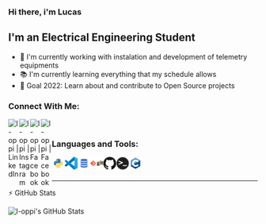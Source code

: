 ### Hi there, i'm Lucas

## I'm an Electrical Engineering Student

- 🔌 I'm currently working with instalation and development of telemetry equipments
- 📚 I'm currently learning everything that my schedule allows
- 🎯 Goal 2022: Learn about and contribute to Open Source projects

### Connect With Me:

[<img align="left" alt="l-oppi | LinkedIn" width="22px" src="https://cdn.jsdelivr.net/npm/simple-icons@v3/icons/linkedin.svg" />][linkedin]
[<img align="left" alt="l-oppi | Instagram" width="22px" src="https://cdn.jsdelivr.net/npm/simple-icons@v3/icons/instagram.svg" />][instagram]
[<img align="left" alt="l-oppi | Facebook" width="22px" src="https://cdn.jsdelivr.net/npm/simple-icons@v3/icons/facebook.svg" />][facebook]
[<img align="left" alt="l-oppi | Facebook" width="22px" src="https://cdn.jsdelivr.net/npm/simple-icons@v3/icons/discord.svg" />][discord]

<br />

### Languages and Tools:

[<img align="left" alt="Python" width="26px" src="https://raw.githubusercontent.com/github/explore/80688e429a7d4ef2fca1e82350fe8e3517d3494d/topics/python/python.png" />][python]
[<img align="left" alt="Visual Studio Code" width="26px" src="https://raw.githubusercontent.com/github/explore/80688e429a7d4ef2fca1e82350fe8e3517d3494d/topics/visual-studio-code/visual-studio-code.png" />][vscode]
[<img align="left" alt="SQL" width="26px" src="https://raw.githubusercontent.com/github/explore/80688e429a7d4ef2fca1e82350fe8e3517d3494d/topics/sql/sql.png" />][sql]
[<img align="left" alt="Git" width="26px" src="https://raw.githubusercontent.com/github/explore/80688e429a7d4ef2fca1e82350fe8e3517d3494d/topics/git/git.png" />][git]
[<img align="left" alt="GitHub" width="26px" src="https://raw.githubusercontent.com/github/explore/78df643247d429f6cc873026c0622819ad797942/topics/github/github.png" />][github]
[<img align="left" alt="Terminal" width="26px" src="https://raw.githubusercontent.com/github/explore/80688e429a7d4ef2fca1e82350fe8e3517d3494d/topics/terminal/terminal.png" />][terminal]
[<img align="left" alt="C" width="26px" src="https://raw.githubusercontent.com/github/explore/80688e429a7d4ef2fca1e82350fe8e3517d3494d/topics/c/c.png" />][c]

<br />
<br />

---
<!--
<details>
  <summary>⚡ Recent GitHub Activity</summary>
  
START_SECTION:activity
1. 🗣 Commented on [#2](https://github.com/codeSTACKr/portfolio-sass/issues/2) in [codeSTACKr/portfolio-sass](https://github.com/codeSTACKr/portfolio-sass)
2. ❗️ Closed issue [#2](https://github.com/codeSTACKr/portfolio-sass/issues/2) in [codeSTACKr/portfolio-sass](https://github.com/codeSTACKr/portfolio-sass)
3. ❌ Closed PR [#11](https://github.com/codeSTACKr/free-developer-resources/pull/11) in [codeSTACKr/free-developer-resources](https://github.com/codeSTACKr/free-developer-resources)
4. 🗣 Commented on [#11](https://github.com/codeSTACKr/free-developer-resources/issues/11) in [codeSTACKr/free-developer-resources](https://github.com/codeSTACKr/free-developer-resources)
5. 🎉 Merged PR [#10](https://github.com/codeSTACKr/free-developer-resources/pull/10) in [codeSTACKr/free-developer-resources](https://github.com/codeSTACKr/free-developer-resources)
END_SECTION:activity

</details>-->

⚡ GitHub Stats

<img align="left" alt="l-oppi's GitHub Stats" src="https://github-readme-stats.vercel.app/api?username=l-oppi&show_icons=true&hide_border=true&theme=vision-friendly-dark&hide=contribs,prs" />


[c]: https://en.wikipedia.org/wiki/C_(programming_language)
[python]: https://python.org/
[vscode]: https://code.visualstudio.com/
[sql]: https://github.com/topics/sql
[git]: https://git-scm.com/
[github]: https://github.com/
[terminal]: https://github.com/topics/terminal
[instagram]: https://instagram.com/oppi.lucas
[linkedin]: https://linkedin.com/in/l-oppi
[facebook]: https://facebook.com/lucas.oppi
[discord]: https://discordapp.com/users/320311084827410432
